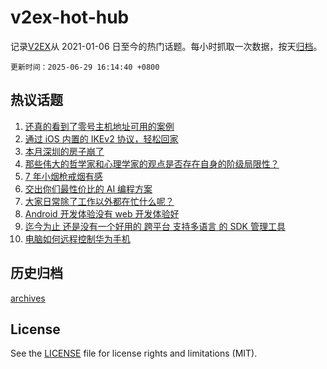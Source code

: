 # v2ex-hot-hub

 记录[V2EX](https://www.v2ex.com/)从 2021-01-06 日至今的热门话题。每小时抓取一次数据，按天[归档](archives)。

`更新时间：2025-06-29 16:14:40 +0800`

## 热议话题

1. [还真的看到了零号主机地址可用的案例](https://www.v2ex.com/t/1141658)
1. [通过 iOS 内置的 IKEv2 协议，轻松回家](https://www.v2ex.com/t/1141715)
1. [本月深圳的房子崩了](https://www.v2ex.com/t/1141663)
1. [那些伟大的哲学家和心理学家的观点是否存在自身的阶级局限性？](https://www.v2ex.com/t/1141718)
1. [7 年小烟枪戒烟有感](https://www.v2ex.com/t/1141740)
1. [交出你们最性价比的 AI 编程方案](https://www.v2ex.com/t/1141701)
1. [大家日常除了工作以外都在忙什么呢？](https://www.v2ex.com/t/1141736)
1. [Android 开发体验没有 web 开发体验好](https://www.v2ex.com/t/1141659)
1. [迄今为止 还是没有一个好用的 跨平台 支持多语言 的 SDK 管理工具](https://www.v2ex.com/t/1141687)
1. [电脑如何远程控制华为手机](https://www.v2ex.com/t/1141675)

## 历史归档

[archives](archives)

## License

See the [LICENSE](LICENSE) file for license rights and limitations (MIT).
